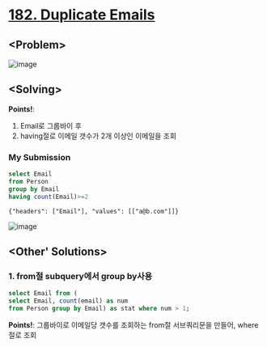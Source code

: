 # [182. Duplicate Emails](https://leetcode.com/problems/duplicate-emails/)

## \<Problem\>
![image](https://user-images.githubusercontent.com/74705142/120961334-9db87500-c798-11eb-8988-a3bb85398037.png)

## \<Solving\>
**Points!**: 
1.  Email로 그룹바이 후 
2.  having절로 이메일 갯수가 2개 이상인 이메일을 조회 

### My Submission
```sql
select Email 
from Person
group by Email
having count(Email)>=2
```
```
{"headers": ["Email"], "values": [["a@b.com"]]}
```

![image](https://user-images.githubusercontent.com/74705142/120962142-1f5cd280-c79a-11eb-9a4e-b2559857bf9e.png)

## \<Other' Solutions\>

### 1. from절 subquery에서 group by사용 
```sql
select Email from (
select Email, count(email) as num
from Person group by Email) as stat where num > 1;
```
**Points!**: 그룹바이로 이메일당 갯수를 조회하는 from절 서브쿼리문을 만들어, where절로 조회

